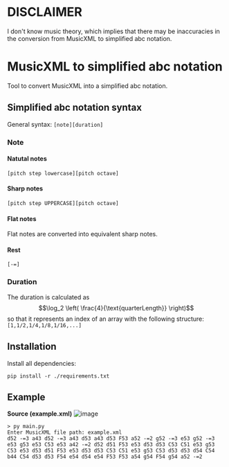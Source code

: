 # DISCLAIMER

I don't know music theory, which implies that there may be inaccuracies in the conversion from MusicXML to simplified abc notation.

# MusicXML to simplified abc notation

Tool to convert MusicXML into a simplified abc notation.

## Simplified abc notation syntax

General syntax: `[note][duration]`

### Note

#### Natutal notes

`[pitch step lowercase][pitch octave]`

#### Sharp notes

`[pitch step UPPERCASE][pitch octave]`

#### Flat notes

Flat notes are converted into equivalent sharp notes.

#### Rest

`[-=]`

### Duration

The duration is calculated as <br>
$$\log_2 \left( \frac{4}{\text{quarterLength}} \right)$$
so that it represents an index of an array with the following structure: `[1,1/2,1/4,1/8,1/16,...]`

## Installation
Install all dependencies:
```
pip install -r ./requirements.txt
```

## Example
**Source (example.xml)**
![image](https://user-images.githubusercontent.com/40419916/147823619-016c78bd-0d34-405b-a077-aa7041c859a1.png)
```
> py main.py
Enter MusicXML file path: example.xml
d52 -=3 a43 d52 -=3 a43 d53 a43 d53 F53 a52 -=2 g52 -=3 e53 g52 -=3 e53 g53 e53 C53 e53 a42 -=2 d52 d51 F53 e53 d53 d53 C53 C51 e53 g53 C53 e53 d53 d51 F53 e53 d53 d53 C53 C51 e53 g53 C53 d53 d53 d54 C54 b44 C54 d53 d53 F54 e54 d54 e54 F53 F53 a54 g54 F54 g54 a52 -=2
```
